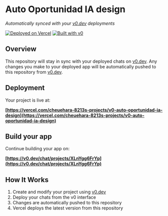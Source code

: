 # Auto Oportunidad IA design

*Automatically synced with your [v0.dev](https://v0.dev) deployments*

[![Deployed on Vercel](https://img.shields.io/badge/Deployed%20on-Vercel-black?style=for-the-badge&logo=vercel)](https://vercel.com/cheuehara-8213s-projects/v0-auto-oportunidad-ia-design)
[![Built with v0](https://img.shields.io/badge/Built%20with-v0.dev-black?style=for-the-badge)](https://v0.dev/chat/projects/XLnYgg6FrYp)

## Overview

This repository will stay in sync with your deployed chats on [v0.dev](https://v0.dev).
Any changes you make to your deployed app will be automatically pushed to this repository from [v0.dev](https://v0.dev).

## Deployment

Your project is live at:

**[https://vercel.com/cheuehara-8213s-projects/v0-auto-oportunidad-ia-design](https://vercel.com/cheuehara-8213s-projects/v0-auto-oportunidad-ia-design)**

## Build your app

Continue building your app on:

**[https://v0.dev/chat/projects/XLnYgg6FrYp](https://v0.dev/chat/projects/XLnYgg6FrYp)**

## How It Works

1. Create and modify your project using [v0.dev](https://v0.dev)
2. Deploy your chats from the v0 interface
3. Changes are automatically pushed to this repository
4. Vercel deploys the latest version from this repository